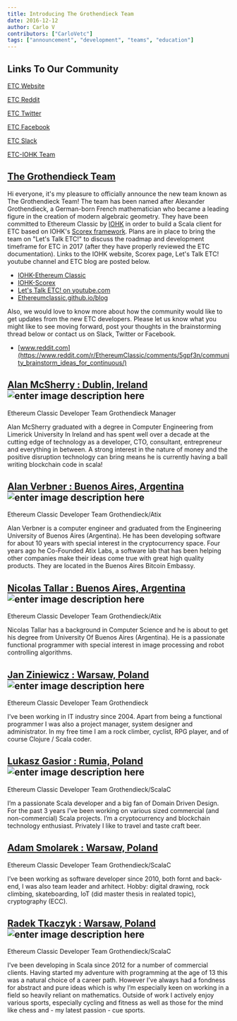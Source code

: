 ```yaml
---
title: Introducing The Grothendieck Team
date: 2016-12-12
author: Carlo V
contributors: ["CarloVetc"]
tags: ["announcement", "development", "teams", "education"]
---
```



## Links To Our Community 

[ETC Website](https://ethereumclassic.github.io/)

[ETC Reddit](https://www.reddit.com/r/EthereumClassic/)

[ETC Twitter](http://twitter.com/eth_classic)

[ETC Facebook](https://www.facebook.com/EthereumClassicETC/)

[ETC Slack](https://ethereumclassic.herokuapp.com/)

[ETC-IOHK Team](https://iohk.io/projects/ethereum-classic/)


## [The Grothendieck Team](https://iohk.io/projects/ethereum-classic/#team)
Hi everyone, it's my pleasure to officially announce the new team known as The Grothendieck Team! The team has been named after Alexander Grothendieck, a German-born French mathematician who became a leading figure in the creation of modern algebraic geometry. They have been committed to Ethereum Classic by [IOHK](https://iohk.io/) in order to build a Scala client for ETC based on IOHK's [Scorex framework](https://iohk.io/projects/scorex/).  Plans are in place to bring the team on "Let's Talk ETC!" to discuss the roadmap and development timeframe for ETC in 2017 (after they have properly reviewed the ETC documentation). Links to the IOHK website, Scorex page, Let's Talk ETC! youtube channel and ETC blog are posted below.

* [IOHK-Ethereum Classic](https://iohk.io/projects/ethereum-classic/) 
* [IOHK-Scorex](https://iohk.io/projects/scorex/)
* [Let's Talk ETC! on youtube.com](https://www.youtube.com/channel/UCojbn_iTgg4BxcSphz0MGMg)
* [Ethereumclassic.github.io/blog](https://ethereumclassic.github.io/blog/2016-07-27-getting-things-done/)

Also, we would love to know more about how the community would like to get updates from the new ETC developers. Please let us know what you might like to see moving forward, post your thoughts in the brainstorming thread below or contact us on Slack, Twitter or Facebook.

* [www.reddit.com](https://www.reddit.com/r/EthereumClassic/comments/5gpf3n/community_brainstorm_ideas_for_continuous/)

## [Alan McSherry : Dublin, Ireland](https://iohk.io/team/alan-mcsherry/) ![enter image description here](./alan-mcsherry-b-2.png)
Ethereum Classic Developer
Team Grothendieck Manager

Alan McSherry graduated with a degree in Computer Engineering from Limerick University In Ireland and has spent well over a decade at the cutting edge of technology as a developer, CTO, consultant, entrepreneur and everything in between. A strong interest in the nature of money and the positive disruption technology can bring means he is currently having a ball writing blockchain code in scala!



## [Alan Verbner : Buenos Aires, Argentina](https://iohk.io/team/alan-verbner/) ![enter image description here](./alan-verbner-b.png)
Ethereum Classic Developer
Team Grothendieck/Atix

Alan Verbner is a computer engineer and graduated from the Engineering University of Buenos Aires (Argentina). He has been developing software for about 10 years with special interest in the cryptocurrency space. Four years ago he Co-Founded Atix Labs, a software lab that has been helping other companies make their ideas come true with great high quality products. They are located in the Buenos Aires Bitcoin Embassy.


## [Nicolas Tallar : Buenos Aires, Argentina](https://iohk.io/team/nicolas-tallar/) ![enter image description here](./nicolas-tallar-b.png)
Ethereum Classic Developer
Team Grothendieck/Atix

Nicolas Tallar has a background in Computer Science and he is about to get his degree from University Of Buenos Aires (Argentina). He is a passionate functional programmer with special interest in image processing and robot controlling algorithms.

## [Jan Ziniewicz : Warsaw, Poland](https://iohk.io/team/jan-ziniewicz/) ![enter image description here](./jan-ziniewicz-b.png)
Ethereum Classic Developer 
Team Grothendieck

I’ve been working in IT industry since 2004. Apart from being a functional programmer I was also a project manager, system designer and administrator. In my free time I am a rock climber, cyclist, RPG player, and of course Clojure / Scala coder.

## [Lukasz Gasior : Rumia, Poland](https://iohk.io/team/lukasz-gasior/) ![enter image description here](./lukasz-gasior-b.png)
Ethereum Classic Developer
Team Grothendieck/ScalaC

I’m a passionate Scala developer and a big fan of Domain Driven Design. For the past 3 years I’ve been working on various sized commercial (and non-commercial) Scala projects. I’m a cryptocurrency and blockchain technology enthusiast. Privately I like to travel and taste craft beer.



## [Adam Smolarek : Warsaw, Poland](https://iohk.io/team/adam-smolarek/)
Ethereum Classic Developer
Team Grothendieck/ScalaC

I’ve been working as software developer since 2010, both fornt and back-end, I was also team leader and arhitect. Hobby: digital drawing, rock climbing, skateboarding, IoT (did master thesis in realated topic), cryptography (ECC).


## [Radek Tkaczyk : Warsaw, Poland](https://iohk.io/team/radek-tkaczyk/) ![enter image description here](./radek-tkaczyk-b.png)
Ethereum Classic Developer
Team Grothendieck/ScalaC

I’ve been developing in Scala since 2012 for a number of commercial clients. Having started my adventure with programming at the age of 13 this was a natural choice of a career path. However I’ve always had a fondness for abstract and pure ideas which is why I’m especially keen on working in a field so heavily reliant on mathematics. Outside of work I actively enjoy various sports, especially cycling and fitness as well as those for the mind like chess and - my latest passion - cue sports.
